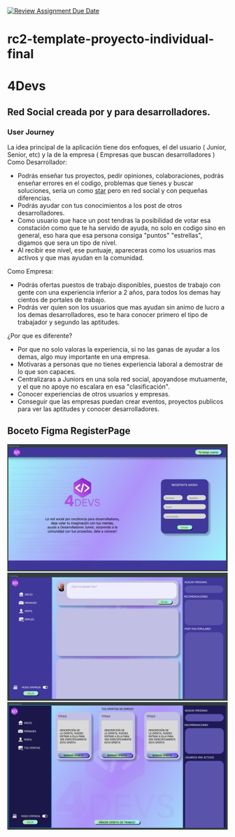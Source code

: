 [![Review Assignment Due Date](https://classroom.github.com/assets/deadline-readme-button-24ddc0f5d75046c5622901739e7c5dd533143b0c8e959d652212380cedb1ea36.svg)](https://classroom.github.com/a/xq5TwZF7)
# rc2-template-proyecto-individual-final

# 4Devs

## Red Social creada por y para desarrolladores.
### User Journey

La idea principal de la aplicación tiene dos enfoques, el del usuario ( Junior, Senior, etc) y la de la empresa ( Empresas que buscan desarrolladores )
Como Desarrollador:
- Podrás enseñar tus proyectos, pedir opiniones, colaboraciones, podrás enseñar errores en el codigo, problemas que tienes y buscar soluciones, seria un como [star](https://stackoverflow.com/) pero en red social y con pequeñas diferencias.
- Podrás ayudar con tus conocimientos a los post de otros desarrolladores.
- Como usuario que hace un post tendras la posibilidad de votar esa constación como que te ha servido de ayuda, no solo en codigo sino en general, eso hara que esa persona consiga "puntos" "estrellas", digamos que sera un tipo de nivel.
- Al recibir ese nivel, ese puntuaje, apareceras como los usuarios mas activos y que mas ayudan en la comunidad.

Como Empresa:
- Podrás ofertas puestos de trabajo disponibles, puestos de trabajo con gente con una experiencia inferior a 2 años, para todos los demas hay cientos de portales de trabajo.
- Podrás ver quien son los usuarios que mas ayudan sin animo de lucro a los demas desarrolladores, eso te hara conocer primero el tipo de trabajador y segundo las aptitudes.

¿Por que es diferente?
- Por que no solo valoras la experiencia, si no las ganas de ayudar a los demas, algo muy importante en una empresa.
- Motivaras a personas que no tienes experiencia laboral a demostrar de lo que son capaces.
- Centralizaras a Juniors en una sola red social, apoyandose mutuamente, y el que no apoye no escalara en esa "clasificación".
- Conocer experiencias de otros usuarios y empresas.
- Conseguir que las empresas puedan crear eventos, proyectos publicos para ver las aptitudes y conocer desarrolladores.
## Boceto Figma RegisterPage

![alt text](image-2.png)
![alt text](image.png)
![alt text](image-1.png)